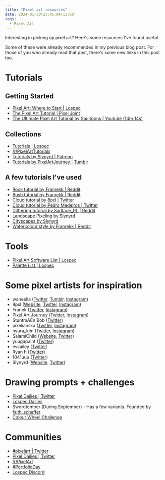 ```yaml
---
title: "Pixel art resources"
date: 2024-01-30T23:45:04+11:00
tags:
  - Pixel Art
---
```


Interesting in picking up pixel art? Here's some resources I've found useful.

Some of these were already recommended in my previous blog post. For those of you who already read that post, there's some new links in this post too.

# Tutorials
## Getting Started
- [Pixel Art: Where to Start | Lospec](https://lospec.com/articles/pixel-art-where-to-start/)
- [The Pixel Art Tutorial | Pixel Joint](https://pixeljoint.com/forum/forum_posts.asp?TID=11299)
- [The Ultimate Pixel Art Tutorial by Saultoons | Youtube (14m 14s)](https://www.youtube.com/watch?v=lfR7Qj04-UA)

## Collections
- [Tutorials | Lospec](https://lospec.com/pixel-art-tutorials)
- [/r/PixelArtTutorials](https://reddit.com/r/PixelArtTutorials)
- [Tutorials by Slynyrd | Patreon](https://www.patreon.com/collection/101711?view=expanded)
- [Tutorials by PixelArtJourney | Tumblr](https://pixelartjourney.tumblr.com/archive/tagged/tutorial)

## A few tutorials I've used
- [Rock tutorial by Franrekk | Reddit](https://www.reddit.com/r/PixelArt/comments/ipubd3/mini_pixelart_rock_tutorial/)
- [Bush tutorial by Franrekk | Reddit](https://www.reddit.com/r/PixelArt/comments/16z4lt4/pixelart_bush_tutorial/)
- [Cloud tutorial by 8pxl | Twitter](https://twitter.com/16pxl/status/1279858416266051584)
- [Cloud tutorial by Pedro Medeiros | Twitter](https://twitter.com/saint11/status/894948250289139713)
- [Dithering tutorial by Sadface_RL | Reddit](https://old.reddit.com/r/PixelArt/comments/c4krcr/dithering_tutorial_for_beginners/)
- [Landscape Pixeling by Slynyrd](https://www.slynyrd.com/blog/2018/11/16/pixelblog-11-landscape-pixeling)
- [Cityscapes by Slynyrd](https://www.slynyrd.com/blog/2019/2/23/pixelblog-14-cityscapes)
- [Watercolour style by Franrekk | Reddit](https://reddit.com/r/PixelArt/comments/ll0057/people_been_asking_how_to_do_the/)

# Tools
- [Pixel Art Software List | Lospec](https://lospec.com/pixel-art-software-list/)
- [Palette List | Lospec](https://lospec.com/palette-list)

# Some pixel artists for inspiration
- waneella ([Twitter](https://twitter.com/waneella_), [Tumblr](https://waneella.tumblr.com/), [Instagram](https://www.instagram.com/waneella/))
- 8pxl ([Website](https://8pxl.co/), [Twitter](https://twitter.com/16pxl), [Instagram](https://www.instagram.com/8pxl_/))
- Franek ([Twitter](https://twitter.com/Franrekk), [Instagram](https://www.instagram.com/franek_pixelart))
- Pixel Art Journey ([Twitter](https://twitter.com/PixelArtJourney/), [Instagram](https://www.instagram.com/pixelartjj))
- StuntmAEn Bob ([Twitter](https://twitter.com/StuntmAEn_Bob))
- pixelianska ([Twitter](https://twitter.com/pixelianska), [Instagram](https://instagram.com/pixelianska))
- nyura_kim ([Twitter](https://twitter.com/nyura_kim), [Instagram](https://www.instagram.com/nyurakim/))
- SalamiChild ([Website](https://salamichild.wordpress.com/), [Twitter](https://twitter.com/SalamiChild))
- yuugapaint ([Twitter](https://twitter.com/yuugapaint))
- evsailey ([Twitter](https://twitter.com/evsailey))
- Ryan h ([Twitter](https://twitter.com/Myartbytes1))
- 1041uuu ([Twitter](https://twitter.com/1041uuu))
- Slynyrd ([Website](https://www.slynyrd.com/), [Twitter](https://twitter.com/rayslynyrd))

# Drawing prompts + challenges
- [Pixel Dailies | Twitter](https://twitter.com/Pixel_Dailies)
- [Lospec Dailies](https://lospec.com/dailies/)
- Swordtember (During September) - Has a few variants. Founded by [faith_schaffer](https://www.instagram.com/faith_schaffer)
- [Colour Wheel Challenge](https://twitter.com/Ankinluu_/status/1654934099373555712)

# Communities
- [#pixelart | Twitter](https://twitter.com/hashtag/pixelart)
- [Pixel Dailies | Twitter](https://twitter.com/Pixel_Dailies)
- [/r/PixelArt](https://www.reddit.com/r/PixelArt/)
- [#PortfolioDay](https://www.portfolioday.art/)
- [Lospec Discord](https://lospec.com/discord)
